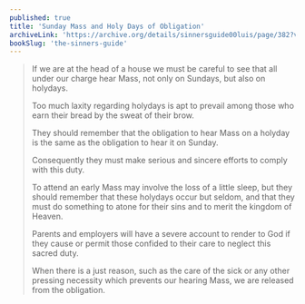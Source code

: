 ```yaml
---
published: true
title: 'Sunday Mass and Holy Days of Obligation'
archiveLink: 'https://archive.org/details/sinnersguide00luis/page/382?view=theater'
bookSlug: 'the-sinners-guide'
---
```


> If we are at the head of a house we must be careful to see that all under our charge hear Mass, not only on Sundays, but also on holydays.
> 
> Too much laxity regarding holydays is apt to prevail among those who earn their bread by the sweat of their brow.
> 
> They should remember that the obligation to hear Mass on a holyday is the same as the obligation to hear it on Sunday.
> 
> Consequently they must make serious and sincere efforts to comply with this duty.
> 
> To attend an early Mass may involve the loss of a little sleep, but they should remember that these holydays occur but seldom, and that they must do something to atone for their sins and to merit the kingdom of Heaven.
> 
> Parents and employers will have a severe account to render to God if they cause or permit those confided to their care to neglect this sacred duty.
> 
> When there is a just reason, such as the care of the sick or any other pressing necessity which prevents our hearing Mass, we are released from the obligation.
